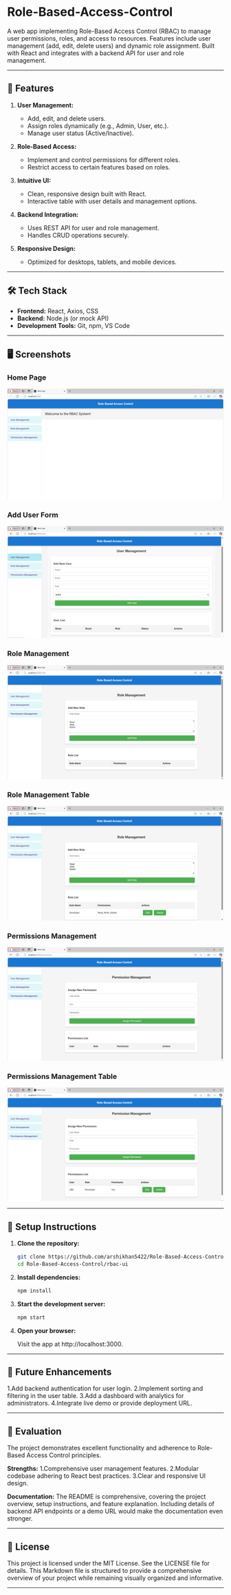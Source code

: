 # Role-Based-Access-Control

A web app implementing Role-Based Access Control (RBAC) to manage user permissions, roles, and access to resources. Features include user management (add, edit, delete users) and dynamic role assignment. Built with React and integrates with a backend API for user and role management.

---

## 🚀 **Features**

1. **User Management:**
   - Add, edit, and delete users.
   - Assign roles dynamically (e.g., Admin, User, etc.).
   - Manage user status (Active/Inactive).

2. **Role-Based Access:**
   - Implement and control permissions for different roles.
   - Restrict access to certain features based on roles.

3. **Intuitive UI:**
   - Clean, responsive design built with React.
   - Interactive table with user details and management options.

4. **Backend Integration:**
   - Uses REST API for user and role management.
   - Handles CRUD operations securely.

5. **Responsive Design:**
   - Optimized for desktops, tablets, and mobile devices.

---

## 🛠️ **Tech Stack**

- **Frontend:** React, Axios, CSS
- **Backend:** Node.js (or mock API)
- **Development Tools:** Git, npm, VS Code

---
## 🖥️ **Screenshots**

### **Home Page**
![Home Page](src/outputs/home.png)

### **Add User Form**
![User Management](src/outputs/um.png)

### **Role Management**
![Role Management](src/outputs/rm.png)

### **Role Management Table**
![Role Management Table](src/outputs/rm1.png)

### **Permissions Management**
![Permissions Management](src/outputs/pm.png)

### **Permissions Management Table**
![Permissions Management Table](src/outputs/pm2.png)


---
## 📝 **Setup Instructions**

1. **Clone the repository:**

   ```bash
   git clone https://github.com/arshikhan5422/Role-Based-Access-Control.git
   cd Role-Based-Access-Control/rbac-ui
    ```

2. **Install dependencies:**

   ```bash
   npm install
   ```

3. **Start the development server:**

   ```bash
   npm start

   ```
4. **Open your browser:**

   Visit the app at http://localhost:3000.

---
## 🌟 **Future Enhancements**

1.Add backend authentication for user login.
2.Implement sorting and filtering in the user table.
3.Add a dashboard with analytics for administrators.
4.Integrate live demo or provide deployment URL.

---
## 🏅 **Evaluation**

The project demonstrates excellent functionality and adherence to Role-Based Access Control principles.

**Strengths:**
1.Comprehensive user management features.
2.Modular codebase adhering to React best practices.
3.Clear and responsive UI design.

**Documentation:**
The README is comprehensive, covering the project overview, setup instructions, and feature explanation. Including details of backend API endpoints or a demo URL would make the documentation even stronger.

---
## 📜 **License**
This project is licensed under the MIT License. See the LICENSE file for details.
This Markdown file is structured to provide a comprehensive overview of your project while remaining visually organized and informative.

---










